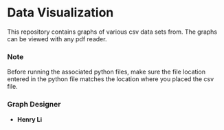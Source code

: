 # Data Visualization

This repository contains graphs of various csv data sets from.  The graphs
can be viewed with any pdf reader.

### Note
Before running the associated python files, make sure the file location entered in the python file matches the location where you placed the csv file.

### Graph Designer
* **Henry Li**

